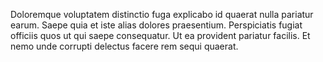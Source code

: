 Doloremque voluptatem distinctio fuga explicabo id quaerat nulla pariatur earum. Saepe quia et iste alias dolores praesentium. Perspiciatis fugiat officiis quos ut qui saepe consequatur. Ut ea provident pariatur facilis. Et nemo unde corrupti delectus facere rem sequi quaerat.